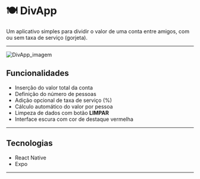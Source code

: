 # 🍽️ DivApp

Um aplicativo simples para dividir o valor de uma conta entre amigos, com ou sem taxa de serviço (gorjeta).

---
![DivApp_imagem](https://github.com/user-attachments/assets/79833b3f-e215-4c38-9323-1cadf31247d3)
## Funcionalidades

- Inserção do valor total da conta
- Definição do número de pessoas
- Adição opcional de taxa de serviço (%)
- Cálculo automático do valor por pessoa
- Limpeza de dados com botão **LIMPAR**
- Interface escura com cor de destaque vermelha

---

## Tecnologias

- React Native
- Expo

---
